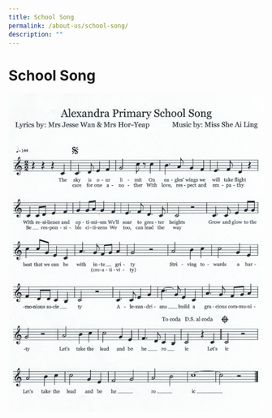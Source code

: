 ```yaml
---
title: School Song
permalink: /about-us/school-song/
description: ""
---
```

# **School Song**

![](/images/school_song.png)